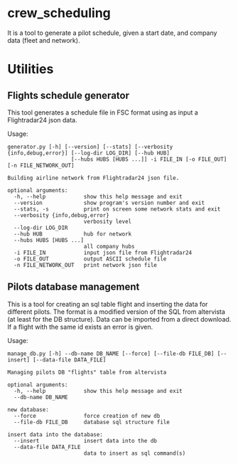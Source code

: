 # crew_scheduling

It is a tool to generate a pilot schedule, given a start date, 
and company data (fleet and network).


# Utilities

## Flights schedule generator

This tool generates a schedule file in FSC format using as input
a Flightradar24 json data.

Usage:
```
generator.py [-h] [--version] [--stats] [--verbosity {info,debug,error}] [--log-dir LOG_DIR] [--hub HUB]
                    [--hubs HUBS [HUBS ...]] -i FILE_IN [-o FILE_OUT] [-n FILE_NETWORK_OUT]

Building airline network from Flightradar24 json file.

optional arguments:
  -h, --help            show this help message and exit
  --version             show program's version number and exit
  --stats, -s           print on screen some network stats and exit
  --verbosity {info,debug,error}
                        verbosity level
  --log-dir LOG_DIR
  --hub HUB             hub for network
  --hubs HUBS [HUBS ...]
                        all company hubs
  -i FILE_IN            input json file from Flightradar24
  -o FILE_OUT           output ASCII schedule file
  -n FILE_NETWORK_OUT   print network json file

```

## Pilots database management

This is a tool for creating an sql table flight and inserting the 
data for different pilots. The format is a modified version of the
SQL from altervista (at least for the DB structure). Data can be
imported from a direct download. If a flight with the same id exists
an error is given.

Usage:
```
manage_db.py [-h] --db-name DB_NAME [--force] [--file-db FILE_DB] [--insert] [--data-file DATA_FILE]

Managing pilots DB "flights" table from altervista

optional arguments:
  -h, --help            show this help message and exit
  --db-name DB_NAME

new database:
  --force               force creation of new db
  --file-db FILE_DB     database sql structure file

insert data into the database:
  --insert              insert data into the db
  --data-file DATA_FILE
                        data to insert as sql command(s)
```